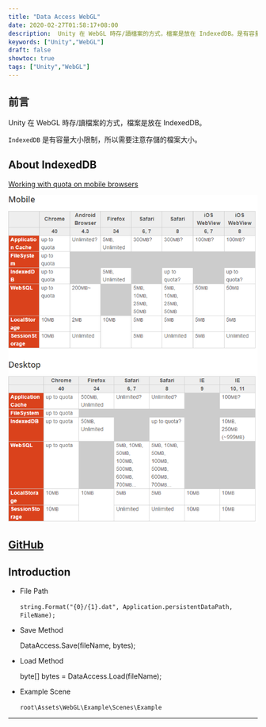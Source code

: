 ```yaml
---
title: "Data Access WebGL"
date: 2020-02-27T01:58:17+08:00
description:  Unity 在 WebGL 時存/讀檔案的方式，檔案是放在 IndexedDB。是有容量大小限制，所以需要注意存儲的檔案大小。
keywords: ["Unity","WebGL"]
draft: false
showtoc: true
tags: ["Unity","WebGL"]
---
```


## 前言

Unity 在 WebGL 時存/讀檔案的方式，檔案是放在 IndexedDB。

`IndexedDB` 是有容量大小限制，所以需要注意存儲的檔案大小。

## About IndexedDB

[Working with quota on mobile browsers]

![img_1]

## [GitHub](https://github.com/Wenrong274/DataAccessWebGL)

## Introduction

* File Path

    `string.Format("{0}/{1}.dat", Application.persistentDataPath, FileName);`

* Save Method

    DataAccess.Save(fileName, bytes);

* Load Method

    byte[] bytes = DataAccess.Load(fileName);

* Example Scene

    `root\Assets\WebGL\Example\Scenes\Example`

______________________________________________________________________

[img_1]: https://raw.githubusercontent.com/Wenrong274/DataAccessWebGL/master/doc/img/1.png
[Working with quota on mobile browsers]:https://www.html5rocks.com/en/tutorials/offline/quota-research/
